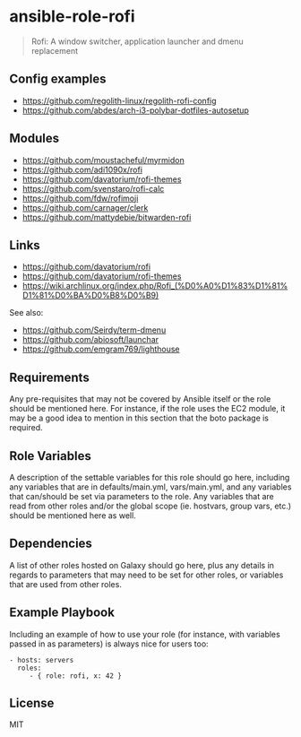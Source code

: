 # ansible-role-rofi

> Rofi: A window switcher, application launcher and dmenu replacement

## Config examples

- https://github.com/regolith-linux/regolith-rofi-config
- https://github.com/abdes/arch-i3-polybar-dotfiles-autosetup

## Modules

- https://github.com/moustacheful/myrmidon
- https://github.com/adi1090x/rofi
- https://github.com/davatorium/rofi-themes
- https://github.com/svenstaro/rofi-calc
- https://github.com/fdw/rofimoji
- https://github.com/carnager/clerk
- https://github.com/mattydebie/bitwarden-rofi

## Links

- https://github.com/davatorium/rofi
- https://github.com/davatorium/rofi-themes
- https://wiki.archlinux.org/index.php/Rofi_(%D0%A0%D1%83%D1%81%D1%81%D0%BA%D0%B8%D0%B9)

See also:

- https://github.com/Seirdy/term-dmenu
- https://github.com/abiosoft/launchar
- https://github.com/emgram769/lighthouse

## Requirements

Any pre-requisites that may not be covered by Ansible itself or the role should be mentioned here. For instance, if the
role uses the EC2 module, it may be a good idea to mention in this section that the boto package is required.

## Role Variables

A description of the settable variables for this role should go here, including any variables that are in
defaults/main.yml, vars/main.yml, and any variables that can/should be set via parameters to the role. Any variables
that are read from other roles and/or the global scope (ie. hostvars, group vars, etc.) should be mentioned here as
well.

## Dependencies

A list of other roles hosted on Galaxy should go here, plus any details in regards to parameters that may need to be set
for other roles, or variables that are used from other roles.

## Example Playbook

Including an example of how to use your role (for instance, with variables passed in as parameters) is always nice for
users too:

    - hosts: servers
      roles:
         - { role: rofi, x: 42 }

## License

MIT
